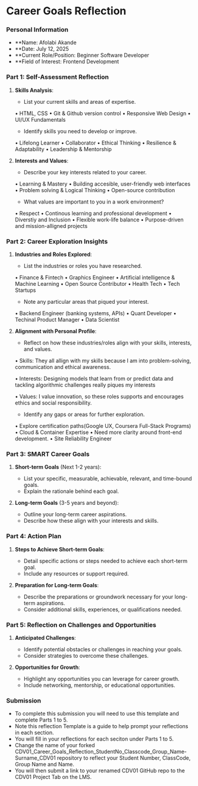 # Career Goals Reflection 

### Personal Information

- **Name:                   Afolabi Akande
- **Date:                   July 12, 2025
- **Current Role/Position:  Beginner Software Developer
- **Field of Interest:      Frontend  Development

### Part 1: Self-Assessment Reflection

1. **Skills Analysis**:
    
    - List your current skills and areas of expertise.

    • HTML, CSS
    • Git & Github version control
    • Responsive Web Design
    • UI/UX Fundamentals

    - Identify skills you need to develop or improve.

    • Lifelong Learner
    • Collaborator
    • Ethical Thinking
    • Resilience & Adaptability
    • Leadership & Mentorship


2. **Interests and Values**:
    
    - Describe your key interests related to your career.

    • Learning & Mastery
    • Building accesible, user-friendly web interfaces
    • Problem solving & Logical Thinking
    • Open-source contribution


    - What values are important to you in a work environment?

    • Respect
    • Continous learning and professional development
    • Diverstiy and Inclusion 
    • Flexible work-life balance
    • Purpose-driven and mission-alligned projects

### Part 2: Career Exploration Insights

1. **Industries and Roles Explored**:
    
    - List the industries or roles you have researched.

     • Finance & Fintech
     • Graphics Engineer 
     • Artificial intelligence & Machine Learning
     • Open Source Contributor
     • Health Tech
     • Tech Startups

    - Note any particular areas that piqued your interest.

     • Backend Engineer (banking systems, APIs)
     • Quant Developer
     • Techinal Product Manager
     • Data Scientist

2. **Alignment with Personal Profile**:
    
    - Reflect on how these industries/roles align with your skills, interests, and values.

     • Skills: They all allign with my skills because I am into problem-solving, communication and ethical awareness.

     • Interests: Designing models that learn from or predict data and tackling algorithmic challenges really piques my interests

     • Values: I value innovation, so these roles supports and encourages ethics and social responsibility.

    - Identify any gaps or areas for further exploration.

     • Explore certification paths(Google UX, Coursera Full-Stack Programs)
     • Cloud & Container Expertise
     • Need more clarity around front-end development.
     • Site Reliability Engineer

### Part 3: SMART Career Goals

1. **Short-term Goals** (Next 1-2 years):
    
    - List your specific, measurable, achievable, relevant, and time-bound goals.
    - Explain the rationale behind each goal.
2. **Long-term Goals** (3-5 years and beyond):
    
    - Outline your long-term career aspirations.
    - Describe how these align with your interests and skills.

### Part 4: Action Plan

1. **Steps to Achieve Short-term Goals**:
    
    - Detail specific actions or steps needed to achieve each short-term goal.
    - Include any resources or support required.
2. **Preparation for Long-term Goals**:
    
    - Describe the preparations or groundwork necessary for your long-term aspirations.
    - Consider additional skills, experiences, or qualifications needed.

### Part 5: Reflection on Challenges and Opportunities

1. **Anticipated Challenges**:
    
    - Identify potential obstacles or challenges in reaching your goals.
    - Consider strategies to overcome these challenges.
2. **Opportunities for Growth**:
    
    - Highlight any opportunities you can leverage for career growth.
    - Include networking, mentorship, or educational opportunities.

### Submission

- To complete this submission you will need to use this template and complete Parts 1 to 5.
- Note this reflection Template is a guide to help prompt your reflections in each section.
- You will fill in your reflections for each seciton under Parts 1 to 5.
- Change the name of your forked CDV01_Career_Goals_Reflection_StudentNo_Classcode_Group_Name-Surname_CDV01 repository to reflect your Student Number, ClassCode, Group Name and Name.
- You will then submit a link to your renamed CDV01 GitHub repo to the CDV01 Project Tab on the LMS.


